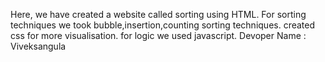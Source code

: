 Here, we have created a website called sorting using HTML.
For sorting techniques we took  bubble,insertion,counting sorting techniques.
created css for more visualisation.
for logic we used javascript.
Devoper Name : Viveksangula
                                          
